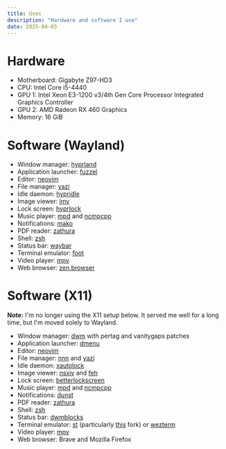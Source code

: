 ```yaml
---
title: Uses
description: "Hardware and software I use"
date: 2025-04-03
---
```

# Hardware

- Motherboard: Gigabyte Z97-HD3
- CPU: Intel Core i5-4440
- GPU 1: Intel Xeon E3-1200 v3/4th Gen Core Processor Integrated Graphics Controller
- GPU 2: AMD Radeon RX 460 Graphics
- Memory: 16 GiB

# Software (Wayland)

- Window manager: [hyprland](https://hyprland.org)
- Application launcher: [fuzzel](https://codeberg.org/dnkl/fuzzel) 
- Editor: [neovim](https://neovim.io/) 
- File manager: [yazi](https://github.com/sxyazi/yazi) 
- Idle daemon: [hypridle](https://github.com/hyprwm/hypridle) 
- Image viewer: [imv](https://sr.ht/~exec64/imv/) 
- Lock screen: [hyprlock](https://github.com/hyprwm/hyprlock) 
- Music player: [mpd](https://github.com/MusicPlayerDaemon/MPD) and [ncmpcpp](https://github.com/ncmpcpp/ncmpcpp) 
- Notifications: [mako](https://github.com/emersion/mako) 
- PDF reader: [zathura](https://github.com/pwmt/zathura) 
- Shell: [zsh](https://www.zsh.org) 
- Status bar: [waybar](https://github.com/Alexays/Waybar) 
- Terminal emulator: [foot](https://codeberg.org/dnkl/foot) 
- Video player: [mpv](https://github.com/mpv-player/mpv) 
- Web browser: [zen browser](https://zen-browser.app/)

# Software (X11)

**Note:** I'm no longer using the X11 setup below. It served me well for a long time, but I'm moved solely to Wayland.

- Window manager: [dwm](https://dwm.suckless.org/) with pertag and vanitygaps patches 
- Application launcher: [dmenu](https://tools.suckless.org/dmenu/) 
- Editor: [neovim](https://neovim.io/) 
- File manager: [nnn](https://github.com/jarun/nnn) and [yazi](https://github.com/sxyazi/yazi) 
- Idle daemon: [xautolock](https://linux.die.net/man/1/xautolock) 
- Image viewer: [nsxiv](https://github.com/nsxiv/nsxiv) and [feh](https://github.com/derf/feh) 
- Lock screen: [betterlockscreen](https://github.com/betterlockscreen/betterlockscreen) 
- Music player: [mpd](https://github.com/MusicPlayerDaemon/MPD) and [ncmpcpp](https://github.com/ncmpcpp/ncmpcpp) 
- Notifications: [dunst](https://github.com/dunst-project/dunst) 
- PDF reader: [zathura](https://github.com/pwmt/zathura) 
- Shell: [zsh](https://www.zsh.org) 
- Status bar: [dwmblocks](https://github.com/torrinfail/dwmblocks) 
- Terminal emulator: [st](https://st.suckless.org) (particularly [this](https://github.com/siduck/st) fork) or [wezterm](https://wezfurlong.org/wezterm/index.html) 
- Video player: [mpv](https://github.com/mpv-player/mpv) 
- Web browser: Brave and Mozilla Firefox 
